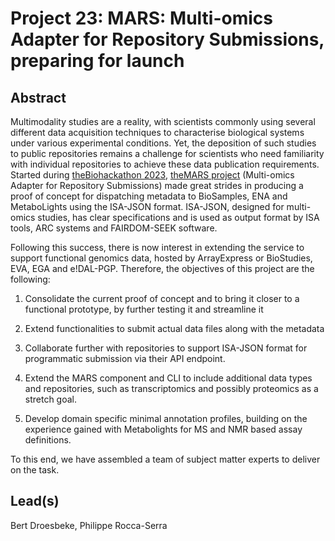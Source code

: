 # Project 23: MARS: Multi-omics Adapter for Repository Submissions, preparing for launch

## Abstract

Multimodality studies are a reality, with scientists commonly using several different data acquisition techniques to characterise biological systems under various experimental conditions. Yet, the deposition of such studies to public repositories remains a challenge for scientists who need familiarity with individual repositories to achieve these data publication requirements. Started during [theBiohackathon 2023](https://github.com/elixir-europe/biohackathon-projects-2023/tree/main/27), [theMARS project](https://github.com/elixir-europe/MARS) (Multi-omics Adapter for Repository Submissions) made great strides in producing a proof of concept for dispatching metadata to BioSamples, ENA and MetaboLights using the ISA-JSON format. ISA-JSON, designed for multi-omics studies, has clear specifications and is used as output format by ISA tools, ARC systems and FAIRDOM-SEEK software.

Following this success, there is now interest in extending the service to support functional genomics data, hosted by ArrayExpress or BioStudies, EVA, EGA and e!DAL-PGP. Therefore, the objectives of this project are the following:

 1. Consolidate the current proof of concept and to bring it closer to a functional prototype, by further testing it and streamline it
    
 2. Extend functionalities to submit actual data files along with the metadata
    
 3. Collaborate further with repositories to support ISA-JSON format for programmatic submission via their API endpoint.
    
 4. Extend the MARS component and CLI to include additional data types and repositories, such as transcriptomics and possibly proteomics as a stretch goal.
    
 5. Develop domain specific minimal annotation profiles, building on the experience gained with Metabolights for MS and NMR based assay definitions.
    
To this end, we have assembled a team of subject matter experts to deliver on the task.


## Lead(s)

Bert Droesbeke, Philippe Rocca-Serra

